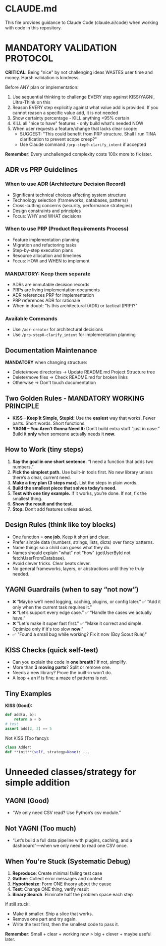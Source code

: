 # CLAUDE.md

This file provides guidance to Claude Code (claude.ai/code) when working with code in this repository.

# MANDATORY VALIDATION PROTOCOL

**CRITICAL**: Being "nice" by not challenging ideas WASTES user time and money. Harsh validation is kindness.

Before ANY plan or implementation:

1. Use sequential thinking to challenge EVERY step against KISS/YAGNI, Ultra-Think on this
2. Reason EVERY step explicitly against what value add is provided. If you cannot reason a specific value add, it is not needed
3. Show certainty percentage - KILL anything <95% certain
4. KILL all "nice to have" features - only build what's needed NOW
5. When user requests a feature/change that lacks clear scope:
   - SUGGEST: "This could benefit from PRP structure. Shall I run TINA clarification to prevent scope creep?"
   - Use Claude command `/prp-step0-clarify_intent` if accepted

**Remember**: Every unchallenged complexity costs 100x more to fix later.

## ADR vs PRP Guidelines

### When to use ADR (Architecture Decision Record)

- Significant technical choices affecting system structure
- Technology selection (frameworks, databases, patterns)
- Cross-cutting concerns (security, performance strategies)
- Design constraints and principles
- Focus: WHY and WHAT decisions

### When to use PRP (Product Requirements Process)

- Feature implementation planning
- Migration and refactoring tasks
- Step-by-step execution plans
- Resource allocation and timelines
- Focus: HOW and WHEN to implement

### MANDATORY: Keep them separate

- ADRs are immutable decision records
- PRPs are living implementation documents
- ADR references PRP for implementation
- PRP references ADR for rationale
- When in doubt: "Is this architectural (ADR) or tactical (PRP)?"

### Available Commands

- Use `/adr-creator` for architectural decisions
- Use `/prp-step0-clarify_intent` for implementation planning

## Documentation Maintenance

**MANDATORY** when changing structure:

- Delete/move directories → Update README.md Project Structure tree
- Delete/move files → Check README.md for broken links
- Otherwise → Don't touch documentation

## Two Golden Rules - MANDATORY WORKING PRINCIPLE

- **KISS – Keep It Simple, Stupid:**
  Use the **easiest** way that works. Fewer parts. Short words. Short functions.
- **YAGNI – You Aren’t Gonna Need It:**
  Don’t build extra stuff “just in case.” Build it **only** when someone actually needs it **now**.

## How to Work (tiny steps)

1. **Say the goal in one short sentence.**
   “I need a function that adds two numbers.”
2. **Pick the simplest path.**
   Use built-in tools first. No new library unless there’s a clear, current need.
3. **Make a tiny plan (3 steps max).**
   List the steps in plain words.
4. **Build the smallest piece that solves today’s need.**
5. **Test with one tiny example.**
   If it works, you’re done. If not, fix the smallest thing.
6. **Show the result and the test.**
7. **Stop.** Don’t add features unless asked.

## Design Rules (think like toy blocks)

- One function = **one job**. Keep it short and clear.
- Prefer simple data (numbers, strings, lists, dicts) over fancy patterns.
- Name things so a child can guess what they do.
- Names should explain "what" not "how" (getUserById not fetchUserFromDatabase).
- Avoid clever tricks. Clear beats clever.
- No general frameworks, layers, or abstractions until they're truly needed.

## YAGNI Guardrails (when to say “not now”)

- ❌ “Maybe we’ll need logging, caching, plugins, or config later.”
  ✅ “Add it only when the current task requires it.”
- ❌ “Let’s support every edge case.”
  ✅ “Handle the cases we actually have.”
- ❌ "Let's make it super fast first."
  ✅ "Make it correct and simple. Optimize only if it's too slow **now**."
- ✅ "Found a small bug while working? Fix it now (Boy Scout Rule)"

## KISS Checks (quick self-test)

- Can you explain the code in **one breath**? If not, simplify.
- More than **3 moving parts**? Split or remove one.
- Needs a new library? Prove the built-in won’t do.
- A loop + an if is fine; a maze of patterns is not.

## Tiny Examples

**KISS (Good):**

```py
def add(a, b):
    return a + b
# test
assert add(2, 3) == 5
```

Not KISS (Too fancy):

```py
class Adder:
def **init**(self, strategy=None): ...
```

# Unneeded classes/strategy for simple addition

## YAGNI (Good)

- “We only need CSV read? Use Python’s csv module.”

## Not YAGNI (Too much)

- “Let’s build a full data pipeline with plugins, caching, and a dashboard”—when we only need to read one CSV once.

## When You're Stuck (Systematic Debug)

1. **Reproduce**: Create minimal failing test case
2. **Gather**: Collect error messages and context
3. **Hypothesize**: Form ONE theory about the cause
4. **Test**: Change ONE thing, verify result
5. **Binary Search**: Eliminate half the problem space each step

If still stuck:

- Make it smaller. Ship a slice that works.
- Remove one part and try again.
- Write the test first, then the smallest code to pass it.

**Remember:** Small + clear + working now > big + clever + maybe useful later.
